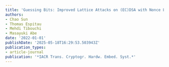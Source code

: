 ```yaml
---
title: 'Guessing Bits: Improved Lattice Attacks on (EC)DSA with Nonce Leakage'
authors:
- Chao Sun
- Thomas Espitau
- Mehdi Tibouchi
- Masayuki Abe
date: '2022-01-01'
publishDate: '2025-05-18T16:29:53.503943Z'
publication_types:
- article-journal
publication: '*IACR Trans. Cryptogr. Hardw. Embed. Syst.*'
---
```

